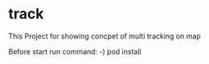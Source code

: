 # track

This Project for showing concpet of multi tracking on map

Before start run command:
  -) pod install
